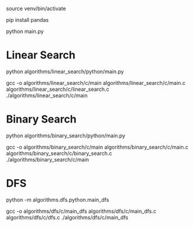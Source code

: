 source venv/bin/activate

pip install pandas

python main.py

# Linear Search

python algorithms/linear_search/python/main.py


gcc -o algorithms/linear_search/c/main algorithms/linear_search/c/main.c algorithms/linear_search/c/linear_search.c
./algorithms/linear_search/c/main


# Binary Search

python algorithms/binary_search/python/main.py


gcc -o algorithms/binary_search/c/main algorithms/binary_search/c/main.c algorithms/binary_search/c/binary_search.c
./algorithms/binary_search/c/main



# DFS

python -m algorithms.dfs.python.main_dfs

gcc -o algorithms/dfs/c/main_dfs algorithms/dfs/c/main_dfs.c algorithms/dfs/c/dfs.c
./algorithms/dfs/c/main_dfs

